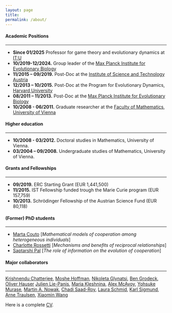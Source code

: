 ```yaml
---
layout: page
title: 
permalink: /about/
---
```


#### Academic Positions

---

- **Since 01/2025**
Professor for game theory and evolutionary dynamics at [IT:U](https://www.it-u.at/en)
 - **10/2019-12/2024.**
Group leader of the [Max Planck Institute for Evolutionary Biology](https://www.evolbio.mpg.de)
- **11/2015 – 09/2019.**
Post-Doc at the [Institute of Science and Technology Austria](https://www.ista.ac.at/home)
- **12/2013 – 10/2015.** 
Post-Doc at the Program for Evolutionary Dynamics, [Harvard University](https://www.harvard.edu)
- **08/2011 – 11/2013.**
Post-Doc at the [Max Planck Institute for Evolutionary Biology](https://www.evolbio.mpg.de)
- **10/2008 - 06/2011.**
Graduate researcher at the [Faculty of Mathematics, University of Vienna](https://mathematik.univie.ac.at)


#### Higher education

---

- **10/2008 - 03/2012.**
Doctoral studies in Mathematics, University of Vienna.
- **03/2004 – 09/2008.**
Undergraduate studies of Mathematics, University of Vienna.


#### Grants and Fellowships

----

- **09/2019.**
ERC Starting Grant (EUR 1,441,500)
- **11/2015.**
IST Fellowship funded trough the Marie Curie program (EUR 157,759)
- **10/2013.**
Schrödinger Fellowship of the Austrian Science Fund (EUR 80,118)


#### (Former) PhD students

---

- [Marta Couto](https://martagccouto.github.io/) [*Mathematical models of cooperation among heterogeneous individuals*]
- [Charlotte Rossetti](https://scholar.google.de/citations?user=0PXsETYAAAAJ&hl=en) [*Mechanisms and benefits of reciprocal relationships*]
- [Saptarshi Pal](https://saptarshi07.github.io/) [*The role of information on the evolution of cooperation*]



#### Major collaborators

---

[Krishnendu Chatterjee](https://pub.ista.ac.at/~kchatterjee/), 
[Moshe Hoffman](https://sites.google.com/site/hoffmanmoshe/),
[Nikoleta Glynatsi](https://nikoleta-v3.github.io),
[Ben Grodeck](https://sites.google.com/view/bengrodeck/),
[Oliver Hauser](http://www.oliverhauser.org/about)
[Julien Lie-Panis](https://jliep.github.io),
[Maria Kleshnina](https://www.mariakleshnina.com),
[Alex McAvoy](https://datascience.unc.edu/person/alex-mcavoy/), 
[Yohsuke Murase](https://yohm.github.io),
[Martin A. Nowak](http://www.martinnowak.com), 
[Chadi Saad-Roy](https://chadisaadroy.wordpress.com/),
[Laura Schmid](https://scholar.google.at/citations?user=eOUSYYoAAAAJ&hl=en),
[Karl Sigmund](https://homepage.univie.ac.at/karl.sigmund/),
[Arne Traulsen](https://theobio.evolbio.mpg.de/#home),
[Xiaomin Wang](https://www.researchgate.net/profile/Xiaomin-Wang-34)


Here is a complete [CV](../files/CV.pdf).